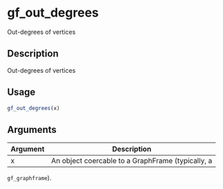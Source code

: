 # gf_out_degrees


Out-degrees of vertices




## Description

Out-degrees of vertices





## Usage
```r
gf_out_degrees(x)
```




## Arguments


Argument      |Description
------------- |----------------
x | An object coercable to a GraphFrame (typically, a
``gf_graphframe``).






